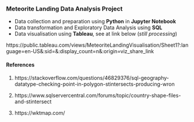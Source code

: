 ### Meteorite Landing Data Analysis Project

- Data collection and preparation using **Python** in **Jupyter Notebook**
- Data transformation and Exploratory Data Analysis using **SQL**
- Data visualisation using **Tableau**, see at link below (*still processing*)
<p>https://public.tableau.com/views/MeteoriteLandingVisualisation/Sheet1?:language=en-US&:sid=&:display_count=n&:origin=viz_share_link</p>


#### References
1. <p>https://stackoverflow.com/questions/46829376/sql-geography-datatype-checking-point-in-polygon-stintersects-producing-wron</p>
2. <p>https://www.sqlservercentral.com/forums/topic/country-shape-files-and-stintersect</p>
3. <p>https://wktmap.com/</p>
